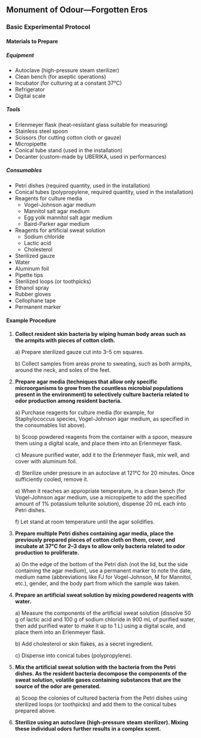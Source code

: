 ## Monument of Odour—Forgotten Eros  
  
### Basic Experimental Protocol
  
#### Materials to Prepare
##### Equipment
- Autoclave (high-pressure steam sterilizer)​  
- Clean bench (for aseptic operations)​  
- Incubator (for culturing at a constant 37°C)​  
- Refrigerator​  
- Digital scale​  
  
##### Tools
- Erlenmeyer flask (heat-resistant glass suitable for measuring)​  
- Stainless steel spoon​  
- Scissors (for cutting cotton cloth or gauze)​  
- Micropipette​  
- Conical tube stand (used in the installation)​  
- Decanter (custom-made by UBERIKA, used in performances)​
   
##### Consumables
- Petri dishes (required quantity, used in the installation)​
- Conical tubes (polypropylene, required quantity, used in the installation)​  
- Reagents for culture media​  
  - Vogel-Johnson agar medium​  
  - Mannitol salt agar medium​  
  - Egg yolk mannitol salt agar medium​  
  - Baird-Parker agar medium​  
- Reagents for artificial sweat solution​  
  - Sodium chloride  ​
  - Lactic acid​  
  - Cholesterol​  
- Sterilized gauze​  
- Water​  
- Aluminum foil​  
- Pipette tips​  
- Sterilized loops (or toothpicks)​  
- Ethanol spray​  
- Rubber gloves​  
- Cellophane tape​  
- Permanent marker​  
  
#### Example Procedure

1. <strong>Collect resident skin bacteria by wiping human body areas such as the armpits with pieces of cotton cloth.​</strong>

    a) Prepare sterilized gauze cut into 3–5 cm squares.​  
  
    b) Collect samples from areas prone to sweating, such as both armpits, around the neck, and soles of the feet.​  
  
1. <strong>Prepare agar media (techniques that allow only specific microorganisms to grow from the countless microbial populations present in the environment) to selectively culture bacteria related to odor production among resident bacteria.​</strong>  
  
    a) Purchase reagents for culture media (for example, for Staphylococcus species, Vogel-Johnson agar medium, as specified in the consumables list above).​  
  
    b) Scoop powdered reagents from the container with a spoon, measure them using a digital scale, and place them into an Erlenmeyer flask.​  
  
    c) Measure purified water, add it to the Erlenmeyer flask, mix well, and cover with aluminum foil.​  
  
    d) Sterilize under pressure in an autoclave at 121°C for 20 minutes. Once sufficiently cooled, remove it.​  
  
    e) When it reaches an appropriate temperature, in a clean bench (for Vogel-Johnson agar medium, use a micropipette to add the specified amount of 1% potassium tellurite solution), dispense 20 mL each into Petri dishes.​  
  
    f) Let stand at room temperature until the agar solidifies.​  
  
1. <strong>Prepare multiple Petri dishes containing agar media, place the previously prepared pieces of cotton cloth on them, cover, and incubate at 37°C for 2–3 days to allow only bacteria related to odor production to proliferate.</strong>​  
  
    a) On the edge of the bottom of the Petri dish (not the lid, but the side containing the agar medium), use a permanent marker to note the date, medium name (abbreviations like FJ for Vogel-Johnson, M for Mannitol, etc.), gender, and the body part from which the sample was taken.​  
  
1. <strong>Prepare an artificial sweat solution by mixing powdered reagents with water.​</strong>  
  
    a) Measure the components of the artificial sweat solution (dissolve 50 g of lactic acid and 100 g of sodium chloride in 900 mL of purified water, then add purified water to make it up to 1 L) using a digital scale, and place them into an Erlenmeyer flask.​
  
    b) Add cholesterol or skin flakes, as a secret ingredient.​
   
    c) Dispense into conical tubes (polypropylene).​
   
1. <strong>Mix the artificial sweat solution with the bacteria from the Petri dishes. As the resident bacteria decompose the components of the sweat solution, volatile gases containing substances that are the source of the odor are generated.​</strong>  
    
    a) Scoop the colonies of cultured bacteria from the Petri dishes using sterilized loops (or toothpicks) and add them to the conical tubes prepared above.​  
  
1. <strong>Sterilize using an autoclave (high-pressure steam sterilizer). Mixing these individual odors further results in a complex scent.</strong>​  
